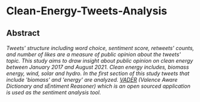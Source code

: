 # Clean-Energy-Tweets-Analysis
## Abstract

###### Tweets' structure including word choice, sentiment score, retweets' counts, and number of likes are a measure of public opinion about the tweets' topic. This study aims to draw insight about public opinion on clean energy between January 2017 and August 2021. Clean energy includes, biomass energy, wind, solar and hydro. In the first section of this study tweets that include 'biomass' and 'energy' are analyzed. [VADER](https://github.com/cjhutto/vaderSentiment) (Valence Aware Dictionary and sEntiment Reasoner) which is an open sourced application is used as the sentiment analysis tool.
